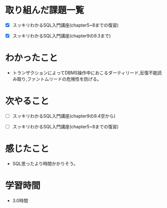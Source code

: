 # 取り組んだ課題一覧

- [x] スッキリわかるSQL入門講座(chapter5~8までの復習)

- [x] スッキリわかるSQL入門講座(chapter9の9.3まで)

# わかったこと

- トランザクションによってDBMS操作中におこるダーティリード,反復不能読み取り,ファントムリードの危険性を防げる。

# 次やること

- [ ] スッキリわかるSQL入門講座(chapter9の9.4空から)

- [ ] スッキリわかるSQL入門講座(chapter5~8までの復習)


# 感じたこと

- SQL思ったより時間かかりそう。

# 学習時間

- 3.0時間